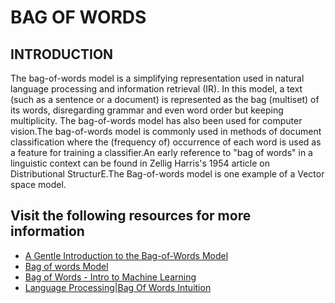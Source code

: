 # BAG OF WORDS 

## INTRODUCTION

The bag-of-words model is a simplifying representation used in natural language processing and information retrieval (IR). In this model, a text (such as a sentence or a document) is represented as the bag (multiset) of its words, disregarding grammar and even word order but keeping multiplicity. The bag-of-words model has also been used for computer vision.The bag-of-words model is commonly used in methods of document classification where the (frequency of) occurrence of each word is used as a feature for training a classifier.An early reference to "bag of words" in a linguistic context can be found in Zellig Harris's 1954 article on Distributional StructurE.The Bag-of-words model is one example of a Vector space model.

## Visit the following resources for more information

- [A Gentle Introduction to the Bag-of-Words Model](https://machinelearningmastery.com/gentle-introduction-bag-words-model/)
- [Bag of words Model ](https://www.engati.com/glossary/bag-of-words)
- [Bag of Words - Intro to Machine Learning](https://youtu.be/OGK9SHt8SWg)
- [ Language Processing|Bag Of Words Intuition](https://youtu.be/IKgBLTeQQL8)

